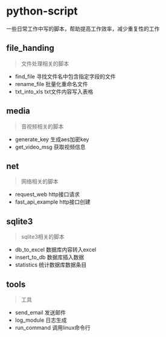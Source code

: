 # python-script
一些日常工作中写的脚本，帮助提高工作效率，减少重复性的工作
## file_handing
> 文件处理相关的脚本
- find_file 寻找文件名中包含指定字段的文件
- rename_file 批量化重命名文件
- txt_into_xls txt文件内容写入表格
## media
> 音视频相关的脚本
- generate_key 生成aes加密key
- get_video_msg 获取视频信息

## net
> 网络相关的脚本
- request_web http接口请求
- fast_api_example http接口创建

## sqlite3
> sqlite3相关的脚本
- db_to_excel 数据库内容转入excel
- insert_to_db 数据库插入数据
- statistics 统计数据库数据条目
## tools
> 工具
- send_email 发送邮件
- log_module 日志生成
- run_command 调用linux命令行
